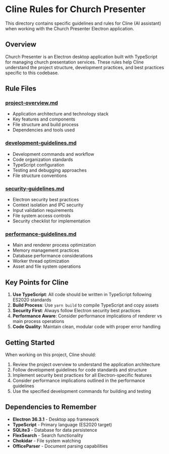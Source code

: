 # Cline Rules for Church Presenter

This directory contains specific guidelines and rules for Cline (AI assistant) when working with the Church Presenter Electron application.

## Overview

Church Presenter is an Electron desktop application built with TypeScript for managing church presentation services. These rules help Cline understand the project structure, development practices, and best practices specific to this codebase.

## Rule Files

### [project-overview.md](./project-overview.md)
- Application architecture and technology stack
- Key features and components
- File structure and build process
- Dependencies and tools used

### [development-guidelines.md](./development-guidelines.md)
- Development commands and workflow
- Code organization standards
- TypeScript configuration
- Testing and debugging approaches
- File structure conventions

### [security-guidelines.md](./security-guidelines.md)
- Electron security best practices
- Context isolation and IPC security
- Input validation requirements
- File system access controls
- Security checklist for implementation

### [performance-guidelines.md](./performance-guidelines.md)
- Main and renderer process optimization
- Memory management practices
- Database performance considerations
- Worker thread optimization
- Asset and file system operations

## Key Points for Cline

1. **Use TypeScript**: All code should be written in TypeScript following ES2020 standards
2. **Build Process**: Use `yarn build` to compile TypeScript and copy assets
3. **Security First**: Always follow Electron security best practices
4. **Performance Aware**: Consider performance implications of renderer vs main process operations
5. **Code Quality**: Maintain clean, modular code with proper error handling

## Getting Started

When working on this project, Cline should:
1. Review the project overview to understand the application architecture
2. Follow development guidelines for code standards and structure
3. Implement security best practices for all Electron-specific features
4. Consider performance implications outlined in the performance guidelines
5. Use the specified development commands for building and testing

## Dependencies to Remember

- **Electron 36.3.1** - Desktop app framework
- **TypeScript** - Primary language (ES2020 target)
- **SQLite3** - Database for data persistence
- **FlexSearch** - Search functionality
- **Chokidar** - File system watching
- **OfficeParser** - Document parsing capabilities
